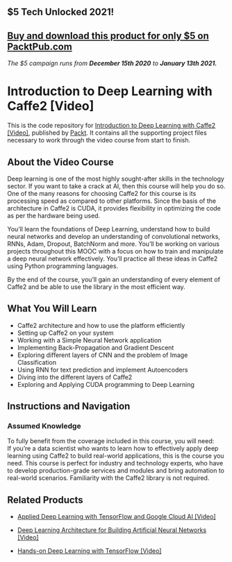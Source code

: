 ## $5 Tech Unlocked 2021!
[Buy and download this product for only $5 on PacktPub.com](https://www.packtpub.com/)
-----
*The $5 campaign         runs from __December 15th 2020__ to __January 13th 2021.__*

# Introduction to Deep Learning with Caffe2 [Video]
This is the code repository for [Introduction to Deep Learning with Caffe2 [Video]](https://www.packtpub.com/big-data-and-business-intelligence/introduction-deep-learning-caffe2-video?utm_source=github&utm_medium=repository&utm_campaign=9781787121225), published by [Packt](https://www.packtpub.com/?utm_source=github). It contains all the supporting project files necessary to work through the video course from start to finish.
## About the Video Course
Deep learning is one of the most highly sought-after skills in the technology sector. If you want to take a crack at AI, then this course will help you do so. One of the many reasons for choosing Caffe2 for this course is its processing speed as compared to other platforms. Since the basis of the architecture in Caffe2 is CUDA, it provides flexibility in optimizing the code as per the hardware being used.

You’ll learn the foundations of Deep Learning, understand how to build neural networks and develop an understanding of convolutional networks, RNNs, Adam, Dropout, BatchNorm and more. You’ll be working on various projects throughout this MOOC with a focus on how to train and manipulate a deep neural network effectively. You’ll practice all these ideas in Caffe2 using Python programming languages.

By the end of the course, you’ll gain an understanding of every element of Caffe2 and be able to use the library in the most efficient way.

<H2>What You Will Learn</H2>
<DIV class=book-info-will-learn-text>
<UL>
<LI>Caffe2 architecture and how to use the platform efficiently 
<LI>Setting up Caffe2 on your system 
<LI>Working with a Simple Neural Network application 
<LI>Implementing Back-Propagation and Gradient Descent 
<LI>Exploring different layers of CNN and the problem of Image Classification 
<LI>Using RNN for text prediction and implement Autoencoders 
<LI>Diving into the different layers of Caffe2 
<LI>Exploring and Applying CUDA programming to Deep Learning </LI></UL></DIV>

## Instructions and Navigation
### Assumed Knowledge
To fully benefit from the coverage included in this course, you will need:<br/>
If you’re a data scientist who wants to learn how to effectively apply deep learning using Caffe2 to build real-world applications, this is the course you need. This course is perfect for industry and technology experts, who have to develop production-grade services and modules and bring automation to real-world scenarios. Familiarity with the Caffe2 library is not required.

## Related Products
* [Applied Deep Learning with TensorFlow and Google Cloud AI [Video]](https://www.packtpub.com/big-data-and-business-intelligence/applied-deep-learning-tensorflow-and-google-cloud-ai-video?utm_source=github&utm_medium=repository&utm_campaign=9781788621601)

* [Deep Learning Architecture for Building Artificial Neural Networks [Video]](https://www.packtpub.com/big-data-and-business-intelligence/deep-learning-architecture-building-artificial-neural-networks-vi?utm_source=github&utm_medium=repository&utm_campaign=9781788395106)

* [Hands-on Deep Learning with TensorFlow [Video]](https://www.packtpub.com/big-data-and-business-intelligence/hands-deep-learning-tensorflow-video?utm_source=github&utm_medium=repository&utm_campaign=9781789344752)

